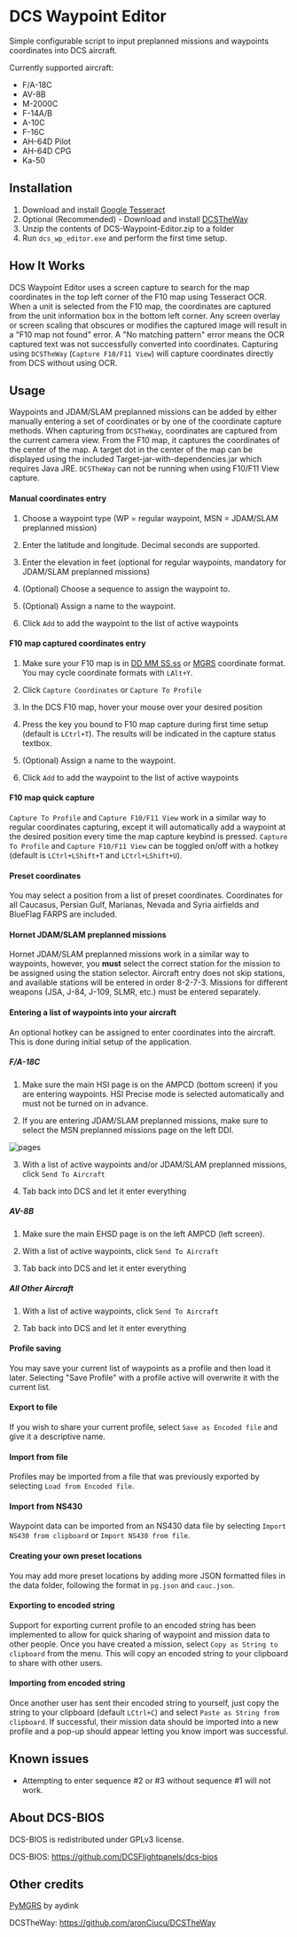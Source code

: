 # DCS Waypoint Editor

Simple configurable script to input preplanned missions and waypoints coordinates into DCS aircraft. 

Currently supported aircraft:

* F/A-18C
* AV-8B
* M-2000C
* F-14A/B
* A-10C
* F-16C
* AH-64D Pilot
* AH-64D CPG
* Ka-50

## Installation

1. Download and install [Google Tesseract](https://github.com/UB-Mannheim/tesseract/wiki)
2. Optional (Recommended) - Download and install [DCSTheWay](https://github.com/aronCiucu/DCSTheway)
3. Unzip the contents of DCS-Waypoint-Editor.zip to a folder
4. Run `dcs_wp_editor.exe` and perform the first time setup.

## How It Works

DCS Waypoint Editor uses a screen capture to search for the map coordinates in the top left corner of the F10 map using 
Tesseract OCR. When a unit is selected from the F10 map, the coordinates are captured from the unit information box in the 
bottom left corner.  Any screen overlay or screen scaling that obscures or modifies the captured image will result in a 
"F10 map not found" error. A "No matching pattern" error means the OCR captured text was not successfully converted into 
coordinates. Capturing using `DCSTheWay` (`Capture F10/F11 View`) will capture coordinates directly from DCS without using 
OCR. 

## Usage

Waypoints and JDAM/SLAM preplanned missions can be added by either manually entering a set of coordinates or by one of the
coordinate capture methods. When capturing from `DCSTheWay`, coordinates are captured from the current camera view. From the
F10 map, it captures the coordinates of the center of the map. A target dot in the center of the map can be displayed using
the included Target-jar-with-dependencies.jar which requires Java JRE. `DCSTheWay` can not be running when using F10/F11 
View capture.

#### Manual coordinates entry

1. Choose a waypoint type (WP = regular waypoint, MSN = JDAM/SLAM preplanned mission)

2. Enter the latitude and longitude. Decimal seconds are supported.

3. Enter the elevation in feet (optional for regular waypoints, mandatory for JDAM/SLAM preplanned missions)

4. (Optional) Choose a sequence to assign the waypoint to.

5. (Optional) Assign a name to the waypoint.

6. Click `Add` to add the waypoint to the list of active waypoints

#### F10 map captured coordinates entry

1. Make sure your F10 map is in [DD MM SS.ss](https://i.imgur.com/9GIU7pJ.png) or [MGRS](https://i.imgur.com/T7lBvlx.png) 
coordinate format. You may cycle coordinate formats with `LAlt+Y`.

2. Click `Capture Coordinates` or `Capture To Profile`

3. In the DCS F10 map, hover your mouse over your desired position

4. Press the key you bound to F10 map capture during first time setup (default is `LCtrl+T`). The results will be indicated
in the capture status textbox.

5. (Optional) Assign a name to the waypoint.

6. Click `Add` to add the waypoint to the list of active waypoints

#### F10 map quick capture

`Capture To Profile` and `Capture F10/F11 View` work in a similar way to regular coordinates capturing, except it will 
automatically add a waypoint at the desired position every time the map capture keybind is pressed. `Capture To Profile` 
and `Capture F10/F11 View` can be toggled on/off with a hotkey (default is `LCtrl+LShift+T` and `LCtrl+LShift+U`).

#### Preset coordinates

You may select a position from a list of preset coordinates. Coordinates for all Caucasus, Persian Gulf, Marianas, Nevada 
and Syria airfields and BlueFlag FARPS are included.

#### Hornet JDAM/SLAM preplanned missions

Hornet JDAM/SLAM preplanned missions work in a similar way to waypoints, however, you **must** select the correct station
for the mission to be assigned using the station selector.  Aircraft entry does not skip stations, and available stations
will be entered in order 8-2-7-3. Missions for different weapons (JSA, J-84, J-109, SLMR, etc.) must be entered separately.

#### Entering a list of waypoints into your aircraft

An optional hotkey can be assigned to enter coordinates into the aircraft.  This is done during initial setup of the 
application.

##### F/A-18C

1. Make sure the main HSI page is on the AMPCD (bottom screen) if you are entering waypoints. HSI Precise mode is selected 
automatically and must not be turned on in advance.
 
2. If you are entering JDAM/SLAM preplanned missions, make sure to select the MSN preplanned missions page on the left DDI.

![pages](https://i.imgur.com/Nxr9qKX.png)

3. With a list of active waypoints and/or JDAM/SLAM preplanned missions, click `Send To Aircraft`

4. Tab back into DCS and let it enter everything

##### AV-8B

1. Make sure the main EHSD page is on the left AMPCD (left screen).

2. With a list of active waypoints, click `Send To Aircraft`

3. Tab back into DCS and let it enter everything

##### All Other Aircraft

1. With a list of active waypoints, click `Send To Aircraft`

2. Tab back into DCS and let it enter everything

#### Profile saving

You may save your current list of waypoints as a profile and then load it later. Selecting "Save Profile" with a profile active 
will overwrite it with the current list.

#### Export to file

If you wish to share your current profile, select `Save as Encoded file` and give it a descriptive name.

#### Import from file

Profiles may be imported from a file that was previously exported by selecting `Load from Encoded file`.

#### Import from NS430

 Waypoint data can be imported from an NS430 data file by selecting `Import NS430 from clipboard` or `Import NS430 from file`.

#### Creating your own preset locations

You may add more preset locations by adding more JSON formatted files in the data folder, following the format in `pg.json` 
and `cauc.json`.

#### Exporting to encoded string

Support for exporting current profile to an encoded string has been implemented to allow for quick sharing
of waypoint and mission data to other people.  Once you have created a mission, select `Copy as String to clipboard`
from the menu.  This will copy an encoded string to your clipboard to share with other users.

#### Importing from encoded string

Once another user has sent their encoded string to yourself, just copy the string to your clipboard (default `LCtrl+C`)
and select `Paste as String from clipboard`.  If successful, their mission data should be imported into
a new profile and a pop-up should appear letting you know import was successful.

## Known issues

* Attempting to enter sequence #2 or #3 without sequence #1 will not work.

## About DCS-BIOS
DCS-BIOS is redistributed under GPLv3 license.

DCS-BIOS: https://github.com/DCSFlightpanels/dcs-bios

## Other credits
[PyMGRS](https://github.com/aydink/pymgrs) by aydink

DCSTheWay: https://github.com/aronCiucu/DCSTheWay

